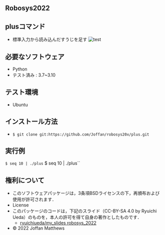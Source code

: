 ##  Robosys2022
##  plusコマンド
* 標準入力から読み込んだすうじを足す
![test](https://github.com/Joffan/robosys20x/actions/workflows/test.yml/badge.svg)

## 必要なソフトウェア
 * Python
 * テスト済み : 3.7~3.10

## テスト環境
* Ubuntu

## インストール方法
  * ``$ git clone git:https://github.com/Joffan/robosys20x/plus.git `` 
## 実行例
`` $ seq 10 | ./plus
`` $ seq 10 | ./plus`` 

## 権利について
  * このソフトウェアパッケージは，3条項BSDライセンスの下，再頒布および使用が許可されます．
  * License
  * このパッケージのコードは，下記のスライド（CC-BY-SA 4.0 by Ryuichi Ueda）のものを，本人の許可を得て自身の著作としたものです．
      * [ryuichiueda/my_slides robosys_2022](https://github.com/ryuichiueda/my_slides/tree/master/robosys_2022)
  * © 2022 Joffan Matthews
